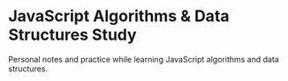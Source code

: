 # JavaScript Algorithms & Data Structures Study

Personal notes and practice while learning JavaScript algorithms and data structures.
